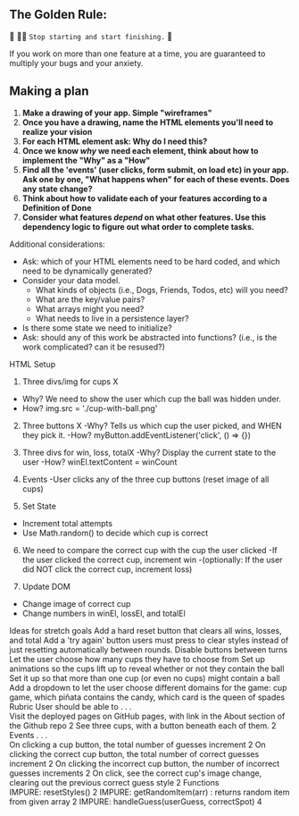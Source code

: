 ## The Golden Rule: 

🦸 🦸‍♂️ `Stop starting and start finishing.` 🏁

If you work on more than one feature at a time, you are guaranteed to multiply your bugs and your anxiety.

## Making a plan

1) **Make a drawing of your app. Simple "wireframes"**
1) **Once you have a drawing, name the HTML elements you'll need to realize your vision**
1) **For each HTML element ask: Why do I need this?** 
1) **Once we know _why_ we need each element, think about how to implement the "Why" as a "How"**
1) **Find all the 'events' (user clicks, form submit, on load etc) in your app. Ask one by one, "What happens when" for each of these events. Does any state change?**
1) **Think about how to validate each of your features according to a Definition of Done**
1) **Consider what features _depend_ on what other features. Use this dependency logic to figure out what order to complete tasks.**

Additional considerations:
- Ask: which of your HTML elements need to be hard coded, and which need to be dynamically generated?
- Consider your data model. 
  - What kinds of objects (i.e., Dogs, Friends, Todos, etc) will you need? 
  - What are the key/value pairs? 
  - What arrays might you need? 
  - What needs to live in a persistence layer?
- Is there some state we need to initialize?
- Ask: should any of this work be abstracted into functions? (i.e., is the work complicated? can it be resused?)


HTML Setup

1. Three divs/img for cups X
- Why? We need to show the user which cup the ball was hidden under.
- How? img.src = './cup-with-ball.png'

2.  Three buttons X
-Why? Tells us which cup the user picked, and WHEN they pick it.
-How? myButton.addEventListener('click', () => {})

3. Three divs for win, loss, totalX
-Why? Display the current state to the user
-How? winEl.textContent = winCount

4. Events
-User clicks any of the three cup buttons
(reset image of all cups)

5. Set State
- Increment total attempts
- Use Math.random() to decide which cup is correct

6. We need to compare the correct cup with the cup the user clicked
-If the user clicked the correct cup, increment win
-(optionally: If the user did NOT click the correct cup, increment loss)

7. Update DOM
- Change image of correct cup
- Change numbers in winEl, lossEl, and totalEl



Ideas for stretch goals
Add a hard reset button that clears all wins, losses, and total
Add a 'try again' button users must press to clear styles instead of just resetting automatically between rounds. Disable buttons between turns
Let the user choose how many cups they have to choose from
Set up animations so the cups lift up to reveal whether or not they contain the ball
Set it up so that more than one cup (or even no cups) might contain a ball
Add a dropdown to let the user choose different domains for the game: cup game, which piñata contains the candy, which card is the queen of spades
Rubric
User should be able to . . .	
Visit the deployed pages on GitHub pages, with link in the About section of the Github repo	2
See three cups, with a button beneath each of them.	2
Events . . .	
On clicking a cup button, the total number of guesses increment	2
On clicking the correct cup button, the total number of correct guesses increment	2
On clicking the incorrect cup button, the number of incorrect guesses increments	2
On click, see the correct cup's image change, clearing out the previous correct guess style	2
Functions	
IMPURE: resetStyles()	2
IMPURE: getRandomItem(arr) : returns random item from given array	2
IMPURE: handleGuess(userGuess, correctSpot)	4
